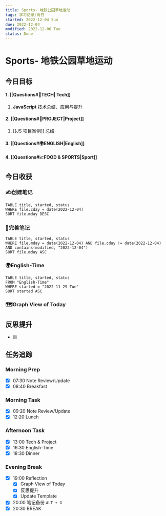 ```yaml
---
title: Sports- 地铁公园草地运动
tags: 学习记录/周日
started: 2022-12-04 Sun
due: 2022-12-04
modified: 2022-12-06 Tue
status: Done
---
```

# Sports- 地铁公园草地运动
## 今日目标
#### 1. [[Questions#🚀TECH| Tech]]
1. **JavaScript** 技术总结、应用与提升
#### 2. [[Questions#🚀PROJECT|Project]]
1. [[JS 项目案例]] 总结
#### 3. [[Questions#🌍ENGLISH|English]]
#### 4. [[Questions#📈FOOD & SPORTS|Sport]]
## 今日收获
### ✍️创建笔记

```dataview
TABLE title, started, status
WHERE file.cday = date(2022-12-04)
SORT file.mday DESC
```

### 📝完善笔记

```dataview
TABLE title, started, status
WHERE file.mday = date(2022-12-04) AND file.cday != date(2022-12-04) AND contains(modified, "2022-12-04")
SORT file.mday ASC
```

### 🌍English-Time

```dataview
TABLE title, started, status
FROM "English-Time"
WHERE started = "2022-11-29 Tue"
SORT started ASC
```

### 🗺️Graph View of Today

## 反思提升
- [x] 
## 任务追踪
### Morning Prep
- [x] 07:30 Note Review/Update
- [x] 08:40 Breakfast
### Morning Task
- [x] 09:20 Note Review/Update
- [x] 12:20 Lunch
### Afternoon Task
- [x] 13:00 Tech & Project
- [x] 16:30 English-Time
- [x] 18:30 Dinner
### Evening Break
- [x] 19:00 Reflection
	- [x] Graph View of Today
	- [x] 反思提升
	- [x] Update Template 
- [x] 20:00 笔记备份 `ALT + G`
- [x] 20:30 BREAK